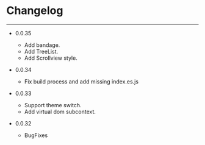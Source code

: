 # Changelog

---

- 0.0.35
    + Add bandage.
    + Add TreeList.
    + Add Scrollview style.
- 0.0.34
    + Fix build process and add missing index.es.js

- 0.0.33
    + Support theme switch.
    + Add virtual dom subcontext.
    
- 0.0.32
    + BugFixes